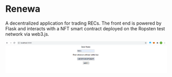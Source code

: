 # Renewa
A decentralized application for trading RECs. The front end is powered by Flask and interacts with a NFT smart contract deployed on the Ropsten test network via web3.js.

![Alt text](https://github.com/neha-dhingra/Renewa/blob/main/Screenshots/PublicKey.png?raw=true "Title")
